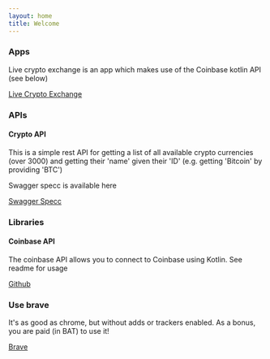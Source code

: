 ```yaml
---
layout: home
title: Welcome
---
```


### Apps

Live crypto exchange is an app which makes use of the Coinbase kotlin API (see below)


[Live Crypto Exchange](https://play.google.com/store/apps/details?id=com.dllewellyn.crypto.compare&rdid=com.dllewellyn.crypto.compare)

### APIs

#### Crypto API

This is a simple rest API for getting a list of all available crypto currencies (over 3000) and getting their 'name' given their 'ID' (e.g. getting 'Bitcoin' by providing 'BTC')


Swagger specc is available here


[Swagger Specc](https://app.swaggerhub.com/apis/dllewellyn/crypto-api/1.0.0#)



### Libraries


#### Coinbase API


The coinbase API allows you to connect to Coinbase using Kotlin. See readme for usage


[Github](https://github.com/dllewellyn/coinbaseAPI)


 ### Use brave

 It's as good as chrome, but without adds or trackers enabled. As a bonus, you are paid (in BAT) to use it! 


 [Brave](https://brave.com/dll414)
